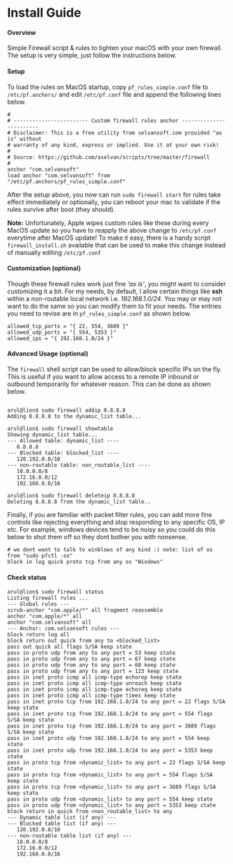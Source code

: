 # Install Guide

#### Overview

Simple Firewall script & rules to tighten your macOS with your own firewall. The setup is very 
simple, just follow the instructions below. 

#### Setup
To load the rules on MacOS startup, copy ```pf_rules_simple.conf``` file to ```/etc/pf.anchors/``` and 
edit ```/etc/pf.conf``` file and append the following lines below.

```
#
# ------------------------ Custom firewall rules anchor ------------------------
# Disclaimer: This is a free utility from selvansoft.com provided "as is" without 
# warranty of any kind, express or implied. Use it at your own risk!
#
# Source: https://github.com/aselvan/scripts/tree/master/firewall
#
anchor "com.selvansoft"
load anchor "com.selvansoft" from "/etc/pf.anchors/pf_rules_simple.conf"
```
After the setup above, you now can run ```sudo firewall start``` for rules take effect immediately or 
optionally, you can reboot your mac to validate if the rules survive after boot (they should).

**Note:** Unfortunately, Apple wipes custom rules like these during every MacOS update 
so you have to reapply the above change to ```/etc/pf.conf``` everytime after MacOS update! 
To make it easy, there is a handy script ```firewall_install.sh``` available that can 
be used to make this change instead of manually editing ```/etc/pf.conf```

#### Customization (optional)
Though these firewall rules work just fine *'as is'*, you might want to consider 
customizing it a bit. For my needs, by default, I allow certain things like 
**ssh** within a non-routable local network i.e. *192.168.1.0/24*. You may or may not 
want to do the same so you can modify them to fit your needs. The entries you need 
to revise are in `pf_rules_simple.conf` as shown below.
```
allowed_tcp_ports = "{ 22, 554, 3689 }"
allowed_udp_ports = "{ 554, 5353 }"
allowed_ips = "{ 192.168.1.0/24 }"
```

#### Advanced Usage (optional)
The ```firewall``` shell script can be used to allow/block specific IPs on the fly. 
This is useful if you want to allow access to a remote IP inbound or outbound temporarily 
for whatever reason. This can be done as shown below.
```

arul@lion$ sudo firewall addip 8.8.8.8
Adding 8.8.8.8 to the dynamic_list table...

arul@lion$ sudo firewall showtable
Showing dynamic_list table...
--- Allowed table: dynamic_list ----
   8.8.8.8
--- Blocked table: blocked_list ----
   120.192.0.0/10
--- non-routable table: non_routable_list ----
   10.0.0.0/8
   172.16.0.0/12
   192.168.0.0/16

arul@lion$ sudo firewall deleteip 8.8.8.8
Deleting 8.8.8.8 from the dynamic_list table..

```
Finally, if you are familiar with packet filter rules, you can add more fine controls like rejecting 
everything and stop responding to any specific OS, IP etc. For example, windows devices tend to be 
noisy so you could do this below to shut them off so they dont bother you with nonsense.
```
# we dont want to talk to winblows of any kind :) note: list of os from "sudo pfctl -so"
block in log quick proto tcp from any os "Windows"
```

#### Check status
```
arul@lion$ sudo firewall status
Listing firewall rules ...
--- Global rules ---
scrub-anchor "com.apple/*" all fragment reassemble
anchor "com.apple/*" all
anchor "com.selvansoft" all
--- Anchor: com.selvansoft rules ---
block return log all
block return out quick from any to <blocked_list>
pass out quick all flags S/SA keep state
pass in proto udp from any to any port = 53 keep state
pass in proto udp from any to any port = 67 keep state
pass in proto udp from any to any port = 68 keep state
pass in proto udp from any to any port = 123 keep state
pass in inet proto icmp all icmp-type echorep keep state
pass in inet proto icmp all icmp-type unreach keep state
pass in inet proto icmp all icmp-type echoreq keep state
pass in inet proto icmp all icmp-type timex keep state
pass in inet proto tcp from 192.168.1.0/24 to any port = 22 flags S/SA keep state
pass in inet proto tcp from 192.168.1.0/24 to any port = 554 flags S/SA keep state
pass in inet proto tcp from 192.168.1.0/24 to any port = 3689 flags S/SA keep state
pass in inet proto udp from 192.168.1.0/24 to any port = 554 keep state
pass in inet proto udp from 192.168.1.0/24 to any port = 5353 keep state
pass in proto tcp from <dynamic_list> to any port = 22 flags S/SA keep state
pass in proto tcp from <dynamic_list> to any port = 554 flags S/SA keep state
pass in proto tcp from <dynamic_list> to any port = 3689 flags S/SA keep state
pass in proto udp from <dynamic_list> to any port = 554 keep state
pass in proto udp from <dynamic_list> to any port = 5353 keep state
block return in quick from <non_routable_list> to any
--- Dynamic table list (if any) ---
--- Blocked table list (if any) ---
   120.192.0.0/10
--- non-routable table list (if any) ---
   10.0.0.0/8
   172.16.0.0/12
   192.168.0.0/16

```
